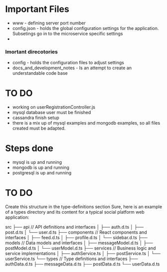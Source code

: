 # Important Files
* www - defining server port number
* config.json - holds the global configuration settings for the application. Subsetings go in to the microservice specific settings
* 
### Imortant direcotories
* config - holds the configuration files to adjust settings
* docs_and_development_notes - Is an attempt to create an understandable code base

# TO DO
* working on userRegistrationController.js
* mysql database user must be finished
* cassandra finish setup
* there is a mix up of mysql examples and mongodb examples, so all files created must be adapted.

# Steps done
* mysql is up and running
* mongodb is up and running
* postgresql is up and running

# TO DO
Create this structure in the type-definitions section
Sure, here is an example of a types directory and its content for a typical social platform web application:

src
├── api                   // API definitions and interfaces
│   ├── auth.d.ts
│   ├── post.d.ts
│   └── user.d.ts
├── components             // React components and interfaces
│   ├── feed.d.ts
│   ├── profile.d.ts
│   └── sidebar.d.ts
├── models                // Data models and interfaces
│   ├── messageModel.d.ts
│   ├── postModel.d.ts
│   └── userModel.d.ts
├── services                // Business logic and service implementations
│   ├── authService.ts
│   ├── postService.ts
│   └── userService.ts
└── types                    // Type definitions and interfaces
    ├── authData.d.ts
    ├── messageData.d.ts
    ├── postData.d.ts
    └── userData.d.ts